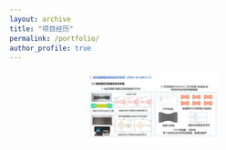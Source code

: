 ```yaml
---
layout: archive
title: "项目经历"
permalink: /portfolio/
author_profile: true
---
```


<div align=center>
<img src="/_project_picture/幻灯片1.PNG" width="45%">
</div>
